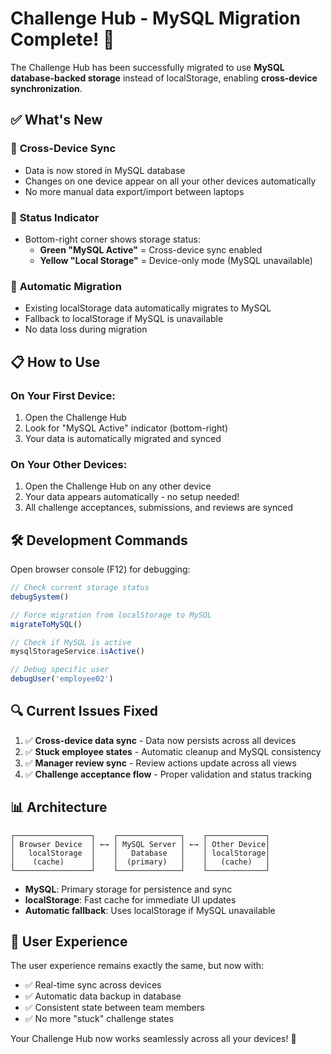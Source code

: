 # Challenge Hub - MySQL Migration Complete! 🎉

The Challenge Hub has been successfully migrated to use **MySQL database-backed storage** instead of localStorage, enabling **cross-device synchronization**.

## ✅ What's New

### 🔄 **Cross-Device Sync**
- Data is now stored in MySQL database
- Changes on one device appear on all your other devices automatically
- No more manual data export/import between laptops

### 📱 **Status Indicator**
- Bottom-right corner shows storage status:
  - **Green "MySQL Active"** = Cross-device sync enabled
  - **Yellow "Local Storage"** = Device-only mode (MySQL unavailable)

### 🔧 **Automatic Migration**
- Existing localStorage data automatically migrates to MySQL
- Fallback to localStorage if MySQL is unavailable
- No data loss during migration

## 📋 **How to Use**

### **On Your First Device:**
1. Open the Challenge Hub
2. Look for "MySQL Active" indicator (bottom-right)
3. Your data is automatically migrated and synced

### **On Your Other Devices:**
1. Open the Challenge Hub on any other device
2. Your data appears automatically - no setup needed!
3. All challenge acceptances, submissions, and reviews are synced

## 🛠️ **Development Commands**

Open browser console (F12) for debugging:

```javascript
// Check current storage status
debugSystem()

// Force migration from localStorage to MySQL
migrateToMySQL()

// Check if MySQL is active
mysqlStorageService.isActive()

// Debug specific user
debugUser('employee02')
```

## 🔍 **Current Issues Fixed**

1. ✅ **Cross-device data sync** - Data now persists across all devices
2. ✅ **Stuck employee states** - Automatic cleanup and MySQL consistency
3. ✅ **Manager review sync** - Review actions update across all views
4. ✅ **Challenge acceptance flow** - Proper validation and status tracking

## 📊 **Architecture**

```
┌─────────────────┐    ┌──────────────┐    ┌─────────────┐
│ Browser Device  │ ←→ │ MySQL Server │ ←→ │ Other Device│
│   localStorage  │    │   Database   │    │ localStorage│
│    (cache)      │    │  (primary)   │    │   (cache)   │
└─────────────────┘    └──────────────┘    └─────────────┘
```

- **MySQL**: Primary storage for persistence and sync
- **localStorage**: Fast cache for immediate UI updates
- **Automatic fallback**: Uses localStorage if MySQL unavailable

## 🎯 **User Experience**

The user experience remains exactly the same, but now with:
- ✅ Real-time sync across devices
- ✅ Automatic data backup in database
- ✅ Consistent state between team members
- ✅ No more "stuck" challenge states

Your Challenge Hub now works seamlessly across all your devices! 🚀
